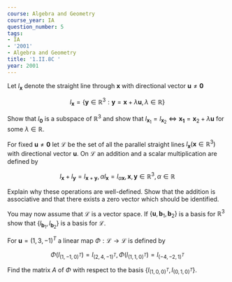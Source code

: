 ```yaml
---
course: Algebra and Geometry
course_year: IA
question_number: 5
tags:
- IA
- '2001'
- Algebra and Geometry
title: '1.II.8C '
year: 2001
---
```



Let $l_{\mathbf{x}}$ denote the straight line through $\mathbf{x}$ with directional vector $\mathbf{u} \neq \mathbf{0}$

$$l_{\mathbf{x}}=\left\{\mathbf{y} \in \mathbb{R}^{3}: \mathbf{y}=\mathbf{x}+\lambda \mathbf{u}, \lambda \in \mathbb{R}\right\}$$

Show that $l_{\mathbf{0}}$ is a subspace of $\mathbb{R}^{3}$ and show that $l_{\mathbf{x}_{1}}=l_{\mathbf{x}_{2}} \Leftrightarrow \mathbf{x}_{\mathbf{1}}=\mathbf{x}_{2}+\lambda \mathbf{u}$ for some $\lambda \in \mathbb{R}$.

For fixed $\mathbf{u} \neq \mathbf{0}$ let $\mathcal{L}$ be the set of all the parallel straight lines $l_{\mathbf{x}}\left(\mathbf{x} \in \mathbb{R}^{3}\right)$ with directional vector $\mathbf{u}$. On $\mathcal{L}$ an addition and a scalar multiplication are defined by

$$l_{\mathbf{x}}+l_{\mathbf{y}}=l_{\mathbf{x}+\mathbf{y}}, \alpha l_{\mathbf{x}}=l_{\alpha \mathbf{x}}, \mathbf{x}, \mathbf{y} \in \mathbb{R}^{3}, \alpha \in \mathbb{R}$$

Explain why these operations are well-defined. Show that the addition is associative and that there exists a zero vector which should be identified.

You may now assume that $\mathcal{L}$ is a vector space. If $\left\{\mathbf{u}, \mathbf{b}_{1}, \mathbf{b}_{2}\right\}$ is a basis for $\mathbb{R}^{3}$ show that $\left\{l_{\mathbf{b}_{1}}, l_{\mathbf{b}_{2}}\right\}$ is a basis for $\mathcal{L}$.

For $\mathbf{u}=(1,3,-1)^{T}$ a linear map $\Phi: \mathcal{L} \rightarrow \mathcal{L}$ is defined by

$$\Phi\left(l_{(1,-1,0)^{T}}\right)=l_{(2,4,-1)^{T}}, \Phi\left(l_{(1,1,0)^{T}}\right)=l_{(-4,-2,1)^{T}}$$

Find the matrix $A$ of $\Phi$ with respect to the basis $\left\{l_{(1,0,0)^{T}}, l_{(0,1,0)^{T}}\right\}$.